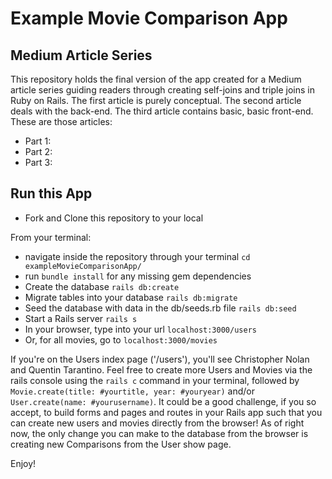 # Example Movie Comparison App

## Medium Article Series

This repository holds the final version of the app created for a Medium article series guiding readers through creating self-joins and triple joins in Ruby on Rails. The first article is purely conceptual. The second article deals with the back-end. The third article contains basic, basic front-end. These are those articles:

* Part 1:
* Part 2:
* Part 3:

## Run this App

- Fork and Clone this repository to your local

From your terminal:
- navigate inside the repository through your terminal `cd exampleMovieComparisonApp/`
- run `bundle install` for any missing gem dependencies
- Create the database `rails db:create`
- Migrate tables into your database `rails db:migrate`
- Seed the database with data in the db/seeds.rb file `rails db:seed`
- Start a Rails server `rails s`
- In your browser, type into your url `localhost:3000/users`
- Or, for all movies, go to `localhost:3000/movies`

If you're on the Users index page ('/users'), you'll see Christopher Nolan and Quentin Tarantino. Feel free to create more Users and Movies via the rails console using the `rails c` command in your terminal, followed by `Movie.create(title: #yourtitle, year: #youryear)` and/or `User.create(name: #yourusername)`. It could be a good challenge, if you so accept, to build forms and pages and routes in your Rails app such that you can create new users and movies directly from the browser! As of right now, the only change you can make to the database from the browser is creating new Comparisons from the User show page.

Enjoy!
